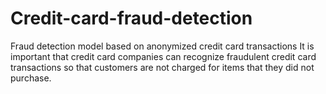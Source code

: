 # Credit-card-fraud-detection
Fraud detection model based on anonymized credit card transactions
It is important that credit card companies can recognize fraudulent credit card transactions so that customers are not charged for items that they did not purchase.
